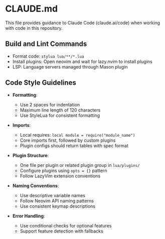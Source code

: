 # CLAUDE.md

This file provides guidance to Claude Code (claude.ai/code) when working with code in this repository.

## Build and Lint Commands

- Format code: `stylua lua/**/*.lua`
- Install plugins: Open neovim and wait for lazy.nvim to install plugins
- LSP: Language servers managed through Mason plugin

## Code Style Guidelines

- **Formatting**:
  - Use 2 spaces for indentation
  - Maximum line length of 120 characters
  - Use StyleLua for consistent formatting

- **Imports**:
  - Local requires: `local module = require("module_name")`
  - Core imports first, followed by custom plugins
  - Plugin configs should return tables with spec format

- **Plugin Structure**:
  - One file per plugin or related plugin group in `lua/plugins/`
  - Configure plugins using `opts = {}` pattern
  - Follow LazyVim extension conventions

- **Naming Conventions**:
  - Use descriptive variable names
  - Follow Neovim API naming patterns
  - Use consistent keymap descriptions

- **Error Handling**:
  - Use conditional checks for optional features
  - Support feature detection with fallbacks